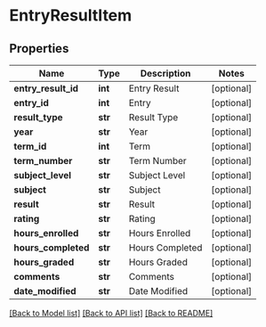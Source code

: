 # EntryResultItem

## Properties
Name | Type | Description | Notes
------------ | ------------- | ------------- | -------------
**entry_result_id** | **int** | Entry Result | [optional] 
**entry_id** | **int** | Entry | [optional] 
**result_type** | **str** | Result Type | [optional] 
**year** | **str** | Year | [optional] 
**term_id** | **int** | Term | [optional] 
**term_number** | **str** | Term Number | [optional] 
**subject_level** | **str** | Subject Level | [optional] 
**subject** | **str** | Subject | [optional] 
**result** | **str** | Result | [optional] 
**rating** | **str** | Rating | [optional] 
**hours_enrolled** | **str** | Hours Enrolled | [optional] 
**hours_completed** | **str** | Hours Completed | [optional] 
**hours_graded** | **str** | Hours Graded | [optional] 
**comments** | **str** | Comments | [optional] 
**date_modified** | **str** | Date Modified | [optional] 

[[Back to Model list]](../README.md#documentation-for-models) [[Back to API list]](../README.md#documentation-for-api-endpoints) [[Back to README]](../README.md)


